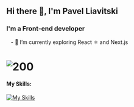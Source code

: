 ## Hi there 👋, I'm Pavel Liavitski
### I'm a Front-end developer
&nbsp;&nbsp; - 🌱 I’m currently exploring React ⚛️ and Next.js 

# ![200](https://www.codewars.com/users/liavitski/badges/small)
#### My Skills:

[![My Skills](https://skillicons.dev/icons?i=js,html,css,vscode,styledcomponents,tailwind,react,nextjs)](https://skillicons.dev)
